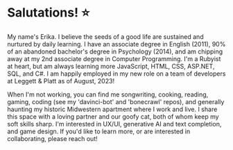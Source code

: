 
# Salutations! ⭐

My name's Erika.  I believe the seeds of a good life are sustained and nurtured by daily learning. I have an associate degree in English (2011), 90% of an abandoned bachelor's degree in Psychology (2014), and am chipping away at my 2nd associate degree in Computer Programming. I'm a Rubyist at heart, but am always learning more JavaScript, HTML, CSS, ASP.NET, SQL, and C#. I am happily employed in my new role on a team of developers at Leggett & Platt as of August, 2023!

When I'm not working, you can find me songwriting, cooking, reading, gaming, coding (see my 'davinci-bot' and 'bonecrawl' repos), and generally haunting my historic Midwestern apartment where I work and live. I share this space with a loving partner and our goofy cat, both of whom keep my soft skills sharp. I'm interested in UX/UI, generative AI and text completion, and game design. If you'd like to learn more, or are interested in collaborating, please reach out! 
